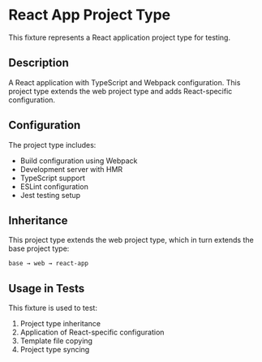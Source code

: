 # React App Project Type

This fixture represents a React application project type for testing.

## Description

A React application with TypeScript and Webpack configuration. This project type extends the web project type and adds React-specific configuration.

## Configuration

The project type includes:

- Build configuration using Webpack
- Development server with HMR
- TypeScript support
- ESLint configuration
- Jest testing setup

## Inheritance

This project type extends the web project type, which in turn extends the base project type:

```
base → web → react-app
```

## Usage in Tests

This fixture is used to test:

1. Project type inheritance
2. Application of React-specific configuration
3. Template file copying
4. Project type syncing 
